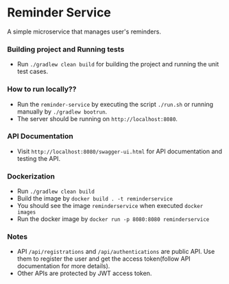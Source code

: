 # Reminder Service

A simple microservice that manages user's reminders.

### Building project and Running tests
* Run `./gradlew clean build` for building the project and running the unit test cases.

### How to run locally??
* Run the `reminder-service` by executing the script `./run.sh` or running manually by `./gradlew bootrun`.
* The server should be running on `http://localhost:8080`.

### API Documentation
* Visit `http://localhost:8080/swagger-ui.html` for API documentation and testing the API.

### Dockerization
* Run `./gradlew clean build`
* Build the image by `docker build . -t reminderservice`
* You should see the image `reminderservice` when executed `docker images`
* Run the docker image by `docker run -p 8080:8080 reminderservice`

### Notes
* API `/api/registrations` and `/api/authentications` are public API. Use them to register the user and get the access token(follow API documentation for more details).
* Other APIs are protected by JWT access token.